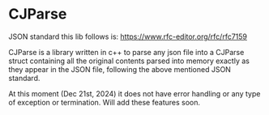 # CJParse   
JSON standard this lib follows is: https://www.rfc-editor.org/rfc/rfc7159

CJParse is a library written in c++ to parse any json file into a CJParse struct containing all the original contents parsed into memory exactly as they appear in the JSON file, following the above mentioned JSON standard.

At this moment (Dec 21st, 2024) it does not have error handling or any type of exception or termination.
Will add these features soon.
